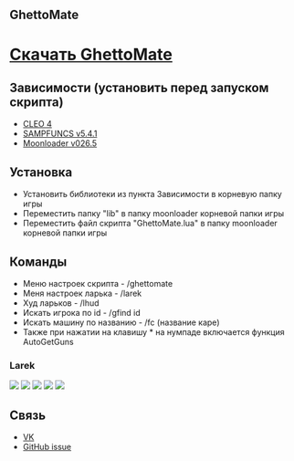 ## GhettoMate

# [Скачать GhettoMate](https://youtube.com)

## Зависимости (установить перед запуском скрипта)
-   [CLEO 4](https://cleo.li)
-   [SAMPFUNCS v5.4.1](https://www.blast.hk/threads/17/)
-   [Moonloader v026.5](https://www.blast.hk/threads/13305/)

## Установка

- Установить библиотеки из пункта Зависимости в корневую папку игры
- Переместить папку "lib" в папку moonloader корневой папки игры
- Переместить файл скрипта "GhettoMate.lua" в папку moonloader корневой папки игры

## Команды
- Меню настроек скрипта - /ghettomate
- Меня настроек ларька - /larek
- Худ ларьков - /lhud
- Искать игрока по id - /gfind id
- Искать машину по названию - /fc (название каре)
- Также при нажатии на клавишу * на нумпаде включается функция AutoGetGuns

### Larek

![ ](https://i.imgur.com/CS505Fs.png) 
![ ](https://i.imgur.com/MoP2eBE.png) ![ ](https://i.imgur.com/ZlJZrdp.png)
![ ](https://i.imgur.com/HknO27o.png) ![ ](https://i.imgur.com/i6AZDRz.png)

## Связь

- [VK](https://vk.com/twonse)
- [GitHub issue](https://github.com/21se/Taximate/issues/new)
